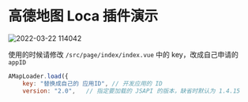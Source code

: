 # 高德地图 Loca 插件演示

![2022-03-22 114042](https://user-images.githubusercontent.com/12215982/159403989-d05c7955-6089-461b-ae74-7d4d29e66d51.png)


使用的时候请修改  `/src/page/index/index.vue` 中的 key，改成自己申请的 `appID`

```js
AMapLoader.load({
    key: "替换成自己的 应用ID", // 开发应用的 ID
    version: "2.0",   // 指定要加载的 JSAPI 的版本，缺省时默认为 1.4.15
```
